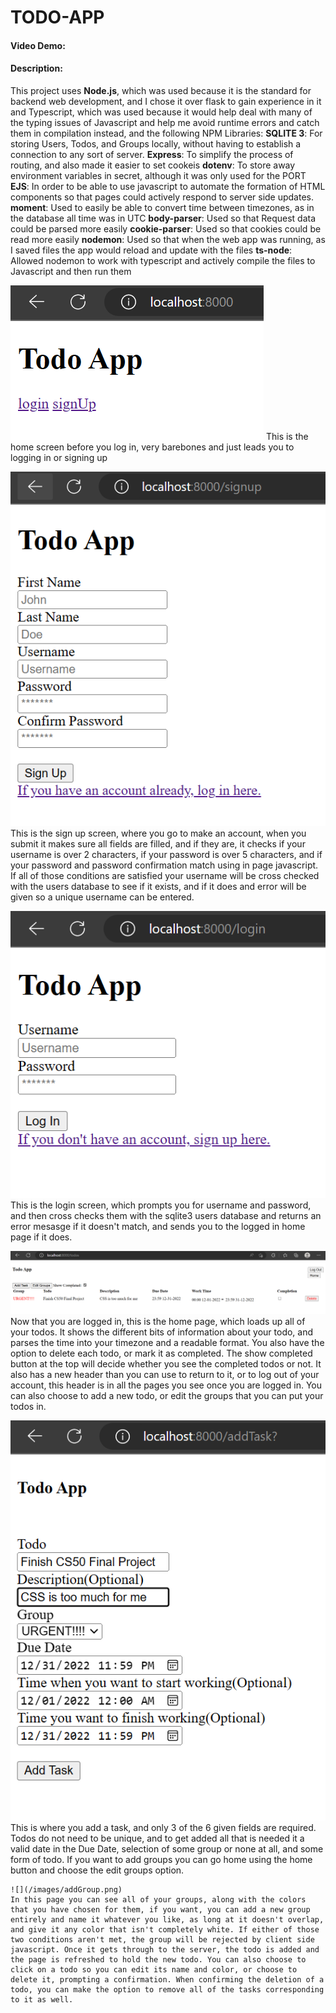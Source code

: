 # TODO-APP
#### Video Demo:  <URL HERE>
#### Description: 
This project uses **Node.js**, which was used because it is the standard for backend web development, and I chose it over flask to gain experience in it
and Typescript, which was used because it would help deal with many of the typing issues of Javascript and help me avoid runtime errors and catch them in compilation instead, and the following NPM Libraries:
  **SQLITE 3**: For storing Users, Todos, and Groups locally, without having to establish a connection to any sort of server.
  **Express**: To simplify the process of routing, and also made it easier to set cookeis
  **dotenv**: To store away environment variables in secret, although it was only used for the PORT
  **EJS**: In order to be able to use javascript to automate the formation of HTML components so that pages could actively respond to server side updates.
  **moment**: Used to easily be able to convert time between timezones, as in the database all time was in UTC
  **body-parser**: Used so that Request data could be parsed more easily
  **cookie-parser**: Used so that cookies could be read more easily
  **nodemon**: Used so that when the web app was running, as I saved files the app would reload and update with the files
  **ts-node**: Allowed nodemon to work with typescript and actively compile the files to Javascript and then run them
  
  ![](/images/homeNoLogin.png)
  This is the home screen before you log in, very barebones and just leads you to logging in or signing up
  
   ![](/images/SignUp.png)
   This is the sign up screen, where you go to make an account, when you submit it makes sure all fields are filled, and if they are, it checks if your username is over 2 characters, if your password is over 5 characters, and if your password and password confirmation match using in page javascript. If all of those conditions are satisfied your username will be cross checked with the users database to see if it exists, and if it does and error will be given so a unique username can be entered.
  
  ![](/images/login.png)
  This is the login screen, which prompts you for username and password, and then cross checks them with the sqlite3 users database and returns an error mesasge if it doesn't match, and sends you to the logged in home page if it does.
  
   ![](/images/home.png)
   Now that you are logged in, this is the home page, which loads up all of your todos. It shows the different bits of information about your todo, and parses the time into your timezone and a readable format. You also have the option to delete each todo, or mark it as completed. The show completed button at the top will decide whether you see the completed todos or not. It also has a new header than you can use to return to it, or to log out of your account, this header is in all the pages you see once you are logged in. You can also choose to add a new todo, or edit the groups that you can put your todos in. 
   
   ![](/images/addTask.png)
   This is where you add a task, and only 3 of the 6 given fields are required. Todos do not need to be unique, and to get added all that is needed it a valid date in the Due Date, selection of some group or none at all, and some form of todo. If you want to add groups you can go home using the home button and choose the edit groups option.
   
    ![](/images/addGroup.png)
    In this page you can see all of your groups, along with the colors that you have chosen for them, if you want, you can add a new group entirely and name it whatever you like, as long at it doesn't overlap, and give it any color that isn't completely white. If either of those two conditions aren't met, the group will be rejected by client side javascript. Once it gets through to the server, the todo is added and the page is refreshed to hold the new todo. You can also choose to click on a todo so you can edit its name and color, or choose to delete it, prompting a confirmation. When confirming the deletion of a todo, you can make the option to remove all of the tasks corresponding to it as well.
    
